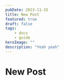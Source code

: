 ```yaml
---
pubDate: 2023-11-15
title: New Post
featured: true
draft: false
tags:
    - docs
    - guide
heroImage: ""
description: "Yeah yeah"
---
```

# New Post